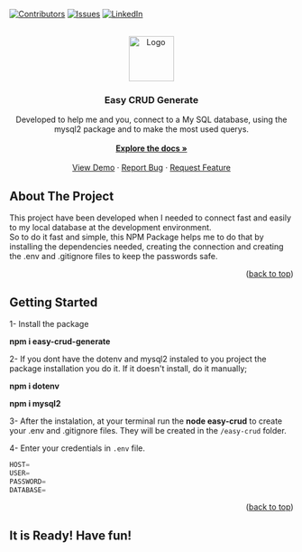 
<!-- PROJECT SHIELDS -->
<!--
*** I'm using markdown "reference style" links for readability.
*** Reference links are enclosed in brackets [ ] instead of parentheses ( ).
*** See the bottom of this document for the declaration of the reference variables
*** for contributors-url, forks-url, etc. This is an optional, concise syntax you may use.
*** https://www.markdownguide.org/basic-syntax/#reference-style-links
-->
[![Contributors][contributors-shield]][contributors-url]
[![Issues][issues-shield]][issues-url]
[![LinkedIn][linkedin-shield]][linkedin-url]


<br />
<div align="center">
  <a href="https://https://github.com/mmar11/easy-crud">
    <img src="https://thumbs.dreamstime.com/b/blocks-spelling-word-easy-21866511.jpg" alt="Logo" width="80" height="80">
  </a>

<h3 align="center">Easy CRUD Generate</h3>

  <p align="center">
    Developed to help me and you, connect to a My SQL database, using the mysql2 package and to make the most used querys.
    <br />
    <br />
    <a href="https://github.com/mmar11/easy-crud"><strong>Explore the docs »</strong></a>
    <br />
    <br />
    <a href="https://github.com/mmar11/easy-crud">View Demo</a>
    ·
    <a href="https://github.com/mmar11/easy-crud/issues">Report Bug</a>
    ·
    <a href="https://github.com/mmar11/easy-crud/issues">Request Feature</a>
  </p>
</div>


<!-- ABOUT THE PROJECT -->
## About The Project

This project have been developed when I needed to connect fast and easily to my local database at the development environment. <br />
So to do it fast and simple, this NPM Package helps me to do that by installing the dependencies needed, creating the connection and creating the .env and .gitignore files to keep the passwords safe.

<p align="right">(<a href="#readme-top">back to top</a>)</p>


<!-- GETTING STARTED -->
## Getting Started

1- Install the package

<b>npm i easy-crud-generate</b>

2- If you dont have the dotenv and mysql2 instaled to you project the package installation you do it. If it doesn't install, do it manually;

<b>npm i dotenv</b>

<b>npm i mysql2</b>

3- After the instalation, at your terminal run the <b>node easy-crud</b> to create your .env and .gitignore files. They will be created in the `/easy-crud` folder. 


4- Enter your credentials in `.env` file.
   ```js
HOST= 
USER= 
PASSWORD= 
DATABASE=
   ```

<p align="right">(<a href="#readme-top">back to top</a>)</p>



## It is Ready! Have fun!








<!-- MARKDOWN LINKS & IMAGES -->
<!-- https://www.markdownguide.org/basic-syntax/#reference-style-links -->
[contributors-shield]: https://img.shields.io/github/contributors/github_username/repo_name.svg?style=for-the-badge
[contributors-url]: https://www.linkedin.com/in/marcelo-mariano-dev/
[forks-shield]: https://img.shields.io/github/forks/github_username/repo_name.svg?style=for-the-badge
[forks-url]: https://github.com/github_username/repo_name/network/members
[stars-shield]: https://img.shields.io/github/stars/github_username/repo_name.svg?style=for-the-badge
[stars-url]: https://github.com/github_username/repo_name/stargazers
[issues-shield]: https://img.shields.io/github/issues/github_username/repo_name.svg?style=for-the-badge
[issues-url]: https://github.com/mmar11/easy-crud/issues
[license-shield]: https://img.shields.io/github/license/github_username/repo_name.svg?style=for-the-badge
[license-url]: https://github.com/github_username/repo_name/blob/master/LICENSE.txt
[linkedin-shield]: https://img.shields.io/badge/-LinkedIn-black.svg?style=for-the-badge&logo=linkedin&colorB=555
[linkedin-url]: https://www.linkedin.com/in/marcelo-mariano-dev/
[product-screenshot]: images/screenshot.png
[Next.js]: https://img.shields.io/badge/next.js-000000?style=for-the-badge&logo=nextdotjs&logoColor=white
[Next-url]: https://nextjs.org/
[React.js]: https://img.shields.io/badge/React-20232A?style=for-the-badge&logo=react&logoColor=61DAFB
[React-url]: https://reactjs.org/
[Vue.js]: https://img.shields.io/badge/Vue.js-35495E?style=for-the-badge&logo=vuedotjs&logoColor=4FC08D
[Vue-url]: https://vuejs.org/
[Angular.io]: https://img.shields.io/badge/Angular-DD0031?style=for-the-badge&logo=angular&logoColor=white
[Angular-url]: https://angular.io/
[Svelte.dev]: https://img.shields.io/badge/Svelte-4A4A55?style=for-the-badge&logo=svelte&logoColor=FF3E00
[Svelte-url]: https://svelte.dev/
[Laravel.com]: https://img.shields.io/badge/Laravel-FF2D20?style=for-the-badge&logo=laravel&logoColor=white
[Laravel-url]: https://laravel.com
[Bootstrap.com]: https://img.shields.io/badge/Bootstrap-563D7C?style=for-the-badge&logo=bootstrap&logoColor=white
[Bootstrap-url]: https://getbootstrap.com
[JQuery.com]: https://img.shields.io/badge/jQuery-0769AD?style=for-the-badge&logo=jquery&logoColor=white
[JQuery-url]: https://jquery.com 
